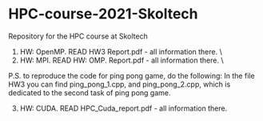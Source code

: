 # HPC-course-2021-Skoltech
Repository for the HPC course at Skoltech

1. HW: OpenMP. READ HW3 Report.pdf - all information there. \\
2. HW: MPI. READ HW: OMP. Report.pdf - all information there. \\

P.S. to reproduce the code for ping pong game, do the following:
In the file HW3 you can find ping_pong_1.cpp, and ping_pong_2.cpp, which is dedicated to the second task of ping pong game.

3. HW: CUDA. READ HPC_Cuda_report.pdf - all information there.
